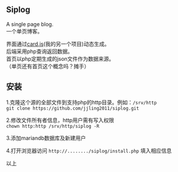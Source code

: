 ## Siplog  
A single page blog.  
一个单页博客。  
  
界面通过[card.js][1](我的另一个项目)动态生成。  
后端采用php查询返回数据。  
首页以php定期生成的json文件作为数据来源。  
（单页还有首页这个概念吗？摊手）  
  
    
## 安装  
1.克隆这个源的全部文件到支持php的http目录。例如：`/srv/http`  
`git clone https://github.com/jjling2011/siplog.git`  

2.修改文件所有者信息，http用户需有写入权限  
`chown http:http /srv/http/siplog -R `  
  
3.添加mariandb数据库及新建用户  

4.打开浏览器访问 `http://......../siplog/install.php` 填入相应信息  

以上


  [1]: https://github.com/jjling2011/card.js